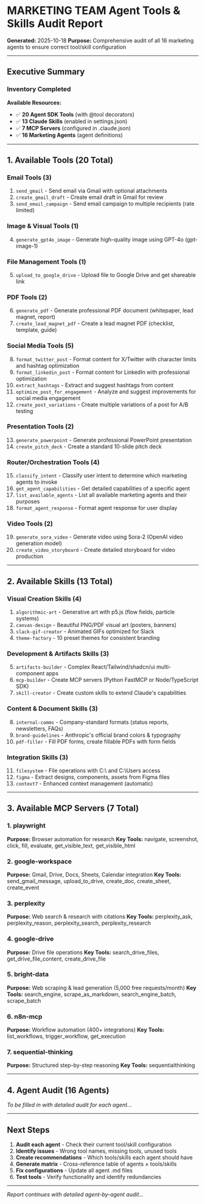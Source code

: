 # MARKETING TEAM Agent Tools & Skills Audit Report

**Generated:** 2025-10-18
**Purpose:** Comprehensive audit of all 16 marketing agents to ensure correct tool/skill configuration

---

## Executive Summary

### Inventory Completed

**Available Resources:**
- ✅ **20 Agent SDK Tools** (with @tool decorators)
- ✅ **13 Claude Skills** (enabled in settings.json)
- ✅ **7 MCP Servers** (configured in .claude.json)
- ✅ **16 Marketing Agents** (agent definitions)

---

## 1. Available Tools (20 Total)

### Email Tools (3)
1. `send_gmail` - Send email via Gmail with optional attachments
2. `create_gmail_draft` - Create email draft in Gmail for review
3. `send_email_campaign` - Send email campaign to multiple recipients (rate limited)

### Image & Visual Tools (1)
4. `generate_gpt4o_image` - Generate high-quality image using GPT-4o (gpt-image-1)

### File Management Tools (1)
5. `upload_to_google_drive` - Upload file to Google Drive and get shareable link

### PDF Tools (2)
6. `generate_pdf` - Generate professional PDF document (whitepaper, lead magnet, report)
7. `create_lead_magnet_pdf` - Create a lead magnet PDF (checklist, template, guide)

### Social Media Tools (5)
8. `format_twitter_post` - Format content for X/Twitter with character limits and hashtag optimization
9. `format_linkedin_post` - Format content for LinkedIn with professional optimization
10. `extract_hashtags` - Extract and suggest hashtags from content
11. `optimize_post_for_engagement` - Analyze and suggest improvements for social media engagement
12. `create_post_variations` - Create multiple variations of a post for A/B testing

### Presentation Tools (2)
13. `generate_powerpoint` - Generate professional PowerPoint presentation
14. `create_pitch_deck` - Create a standard 10-slide pitch deck

### Router/Orchestration Tools (4)
15. `classify_intent` - Classify user intent to determine which marketing agents to invoke
16. `get_agent_capabilities` - Get detailed capabilities of a specific agent
17. `list_available_agents` - List all available marketing agents and their purposes
18. `format_agent_response` - Format agent response for user display

### Video Tools (2)
19. `generate_sora_video` - Generate video using Sora-2 (OpenAI video generation model)
20. `create_video_storyboard` - Create detailed storyboard for video production

---

## 2. Available Skills (13 Total)

### Visual Creation Skills (4)
1. `algorithmic-art` - Generative art with p5.js (flow fields, particle systems)
2. `canvas-design` - Beautiful PNG/PDF visual art (posters, banners)
3. `slack-gif-creator` - Animated GIFs optimized for Slack
4. `theme-factory` - 10 preset themes for consistent branding

### Development & Artifacts Skills (3)
5. `artifacts-builder` - Complex React/Tailwind/shadcn/ui multi-component apps
6. `mcp-builder` - Create MCP servers (Python FastMCP or Node/TypeScript SDK)
7. `skill-creator` - Create custom skills to extend Claude's capabilities

### Content & Document Skills (3)
8. `internal-comms` - Company-standard formats (status reports, newsletters, FAQs)
9. `brand-guidelines` - Anthropic's official brand colors & typography
10. `pdf-filler` - Fill PDF forms, create fillable PDFs with form fields

### Integration Skills (3)
11. `filesystem` - File operations with C:\ and C:\Users access
12. `figma` - Extract designs, components, assets from Figma files
13. `context7` - Enhanced context management (automatic)

---

## 3. Available MCP Servers (7 Total)

### 1. **playwright**
**Purpose:** Browser automation for research
**Key Tools:** navigate, screenshot, click, fill, evaluate, get_visible_text, get_visible_html

### 2. **google-workspace**
**Purpose:** Gmail, Drive, Docs, Sheets, Calendar integration
**Key Tools:** send_gmail_message, upload_to_drive, create_doc, create_sheet, create_event

### 3. **perplexity**
**Purpose:** Web search & research with citations
**Key Tools:** perplexity_ask, perplexity_reason, perplexity_search, perplexity_research

### 4. **google-drive**
**Purpose:** Drive file operations
**Key Tools:** search_drive_files, get_drive_file_content, create_drive_file

### 5. **bright-data**
**Purpose:** Web scraping & lead generation (5,000 free requests/month)
**Key Tools:** search_engine, scrape_as_markdown, search_engine_batch, scrape_batch

### 6. **n8n-mcp**
**Purpose:** Workflow automation (400+ integrations)
**Key Tools:** list_workflows, trigger_workflow, get_execution

### 7. **sequential-thinking**
**Purpose:** Structured step-by-step reasoning
**Key Tools:** sequentialthinking

---

## 4. Agent Audit (16 Agents)

*To be filled in with detailed audit for each agent...*

---

## Next Steps

1. **Audit each agent** - Check their current tool/skill configuration
2. **Identify issues** - Wrong tool names, missing tools, unused tools
3. **Create recommendations** - Which tools/skills each agent should have
4. **Generate matrix** - Cross-reference table of agents × tools/skills
5. **Fix configurations** - Update all agent .md files
6. **Test tools** - Verify functionality and identify redundancies

---

*Report continues with detailed agent-by-agent audit...*
